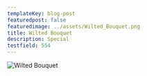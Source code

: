 ```yaml
---
templateKey: blog-post
featuredpost: false
featuredimage: ../assets/Wilted_Bouquet.png
title: Wilted Bouquet
description: Special
testfield: 554
---
```

![Wilted Bouquet](../assets/Wilted_Bouquet.png)
